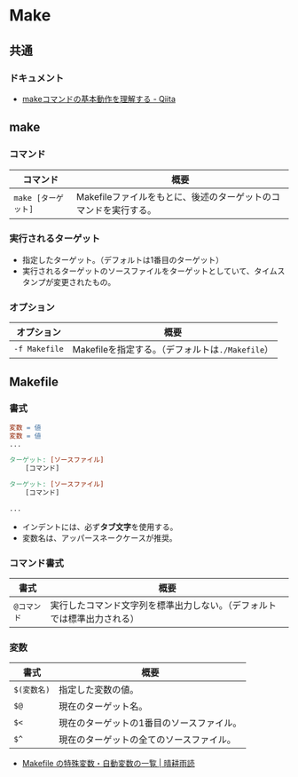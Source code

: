 # Make

## 共通

### ドキュメント

- [makeコマンドの基本動作を理解する - Qiita](https://qiita.com/hotoku/items/6e50c9f8864e98468ac7)

## make

### コマンド

| コマンド            | 概要                                                         |
| ------------------- | ------------------------------------------------------------ |
| `make [ターゲット]` | Makefileファイルをもとに、後述のターゲットのコマンドを実行する。 |

### 実行されるターゲット

- 指定したターゲット。（デフォルトは1番目のターゲット）
- 実行されるターゲットのソースファイルをターゲットとしていて、タイムスタンプが変更されたもの。

### オプション

| オプション    | 概要                                             |
| ------------- | ------------------------------------------------ |
| `-f Makefile` | Makefileを指定する。（デフォルトは`./Makefile`） |

## Makefile

### 書式

```makefile
変数 = 値
変数 = 値
...

ターゲット: [ソースファイル]
    [コマンド]

ターゲット: [ソースファイル]
    [コマンド]

...
```

- インデントには、必ず**タブ文字**を使用する。
- 変数名は、アッパースネークケースが推奨。

### コマンド書式

| 書式        | 概要                                   |
| ----------- |--------------------------------------|
| `@コマンド` | 実行したコマンド文字列を標準出力しない。（デフォルトでは標準出力される） |

### 変数

| 書式        | 概要                                      |
| ----------- | ----------------------------------------- |
| `$(変数名)` | 指定した変数の値。                        |
| `$@`        | 現在のターゲット名。                      |
| `$<`        | 現在のターゲットの1番目のソースファイル。 |
| `$^`        | 現在のターゲットの全てのソースファイル。  |

- [Makefile の特殊変数・自動変数の一覧 | 晴耕雨読](https://tex2e.github.io/blog/makefile/automatic-variables)
